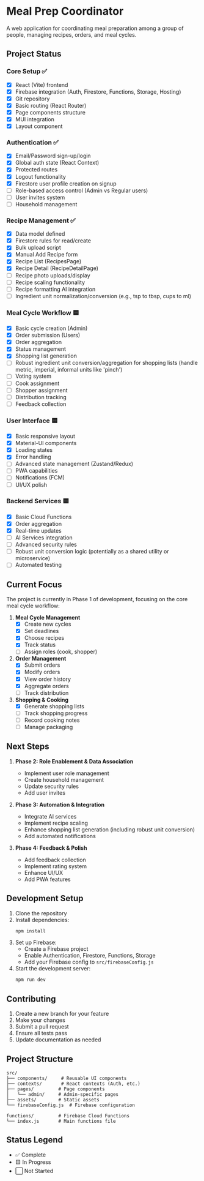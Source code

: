 # Meal Prep Coordinator

A web application for coordinating meal preparation among a group of people, managing recipes, orders, and meal cycles.

## Project Status

### Core Setup ✅
- [x] React (Vite) frontend
- [x] Firebase integration (Auth, Firestore, Functions, Storage, Hosting)
- [x] Git repository
- [x] Basic routing (React Router)
- [x] Page components structure
- [x] MUI integration
- [x] Layout component

### Authentication ✅
- [x] Email/Password sign-up/login
- [x] Global auth state (React Context)
- [x] Protected routes
- [x] Logout functionality
- [x] Firestore user profile creation on signup
- [ ] Role-based access control (Admin vs Regular users)
- [ ] User invites system
- [ ] Household management

### Recipe Management ✅
- [x] Data model defined
- [x] Firestore rules for read/create
- [x] Bulk upload script
- [x] Manual Add Recipe form
- [x] Recipe List (RecipesPage)
- [x] Recipe Detail (RecipeDetailPage)
- [ ] Recipe photo uploads/display
- [ ] Recipe scaling functionality
- [ ] Recipe formatting AI integration
- [ ] Ingredient unit normalization/conversion (e.g., tsp to tbsp, cups to ml)

### Meal Cycle Workflow 🟨
- [x] Basic cycle creation (Admin)
- [x] Order submission (Users)
- [x] Order aggregation
- [x] Status management
- [x] Shopping list generation
- [ ] Robust ingredient unit conversion/aggregation for shopping lists (handle metric, imperial, informal units like 'pinch')
- [ ] Voting system
- [ ] Cook assignment
- [ ] Shopper assignment
- [ ] Distribution tracking
- [ ] Feedback collection

### User Interface 🟨
- [x] Basic responsive layout
- [x] Material-UI components
- [x] Loading states
- [x] Error handling
- [ ] Advanced state management (Zustand/Redux)
- [ ] PWA capabilities
- [ ] Notifications (FCM)
- [ ] UI/UX polish

### Backend Services 🟨
- [x] Basic Cloud Functions
- [x] Order aggregation
- [x] Real-time updates
- [ ] AI Services integration
- [ ] Advanced security rules
- [ ] Robust unit conversion logic (potentially as a shared utility or microservice)
- [ ] Automated testing

## Current Focus

The project is currently in Phase 1 of development, focusing on the core meal cycle workflow:

1. **Meal Cycle Management**
   - [x] Create new cycles
   - [x] Set deadlines
   - [x] Choose recipes
   - [x] Track status
   - [ ] Assign roles (cook, shopper)

2. **Order Management**
   - [x] Submit orders
   - [x] Modify orders
   - [x] View order history
   - [x] Aggregate orders
   - [ ] Track distribution

3. **Shopping & Cooking**
   - [x] Generate shopping lists
   - [ ] Track shopping progress
   - [ ] Record cooking notes
   - [ ] Manage packaging

## Next Steps

1. **Phase 2: Role Enablement & Data Association**
   - Implement user role management
   - Create household management
   - Update security rules
   - Add user invites

2. **Phase 3: Automation & Integration**
   - Integrate AI services
   - Implement recipe scaling
   - Enhance shopping list generation (including robust unit conversion)
   - Add automated notifications

3. **Phase 4: Feedback & Polish**
   - Add feedback collection
   - Implement rating system
   - Enhance UI/UX
   - Add PWA features

## Development Setup

1. Clone the repository
2. Install dependencies:
   ```bash
   npm install
   ```
3. Set up Firebase:
   - Create a Firebase project
   - Enable Authentication, Firestore, Functions, Storage
   - Add your Firebase config to `src/firebaseConfig.js`
4. Start the development server:
   ```bash
   npm run dev
   ```

## Contributing

1. Create a new branch for your feature
2. Make your changes
3. Submit a pull request
4. Ensure all tests pass
5. Update documentation as needed

## Project Structure

```
src/
├── components/     # Reusable UI components
├── contexts/       # React contexts (Auth, etc.)
├── pages/         # Page components
│   └── admin/     # Admin-specific pages
├── assets/        # Static assets
└── firebaseConfig.js  # Firebase configuration

functions/         # Firebase Cloud Functions
└── index.js       # Main functions file
```

## Status Legend
- ✅ Complete
- 🟨 In Progress
- ⬜ Not Started
